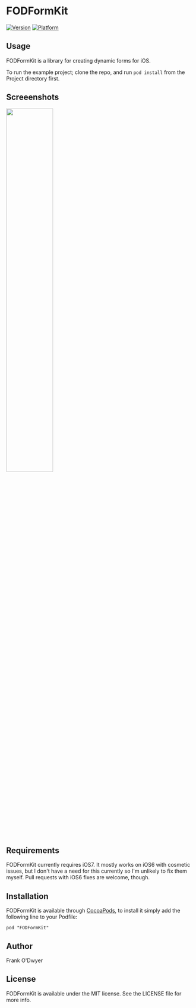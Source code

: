 # FODFormKit

[![Version](http://cocoapod-badges.herokuapp.com/v/FODFormKit/badge.png)](http://cocoadocs.org/docsets/FODFormKit)
[![Platform](http://cocoapod-badges.herokuapp.com/p/FODFormKit/badge.png)](http://cocoadocs.org/docsets/FODFormKit)

## Usage

FODFormKit is a library for creating dynamic forms for iOS.

To run the example project; clone the repo, and run `pod install` from the Project directory first.

## Screeenshots
<img src="https://github.com/frankodwyer/FODFormKit/raw/master/screenshots/form-with-subform.png" width="50%" height="50%"/>

## Requirements

FODFormKit currently requires iOS7. It mostly works on iOS6 with cosmetic issues, but I don't have a need for this currently so I'm unlikely to fix them myself. Pull requests with iOS6 fixes are welcome, though.

## Installation

FODFormKit is available through [CocoaPods](http://cocoapods.org), to install
it simply add the following line to your Podfile:

    pod "FODFormKit"

## Author

Frank O'Dwyer

## License

FODFormKit is available under the MIT license. See the LICENSE file for more info.


